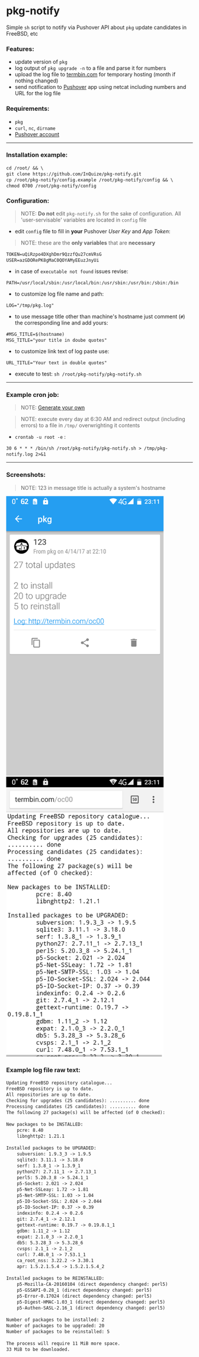 # **pkg-notify**

Simple `sh` script to notify via Pushover API about `pkg` update candidates in FreeBSD, etc

### Features:

- update version of `pkg`
- log output of `pkg upgrade -n` to a file and parse it for numbers
- upload the log file to [termbin.com](http://termbin.com) for temporary hosting (month if nothing changed)
- send notification to [Pushover](https://pushover.net) app using netcat including numbers and URL for the log file

### Requirements:

- `pkg`
- `curl`, `nc`, `dirname`
- [Pushover account](https://pushover.net/login)

---

### Installation example:

```
cd /root/ && \
git clone https://github.com/InQuize/pkg-notify.git
cp /root/pkg-notify/config.example /root/pkg-notify/config && \
chmod 0700 /root/pkg-notify/config
```

### Configuration:

>NOTE: **Do not** edit `pkg-notify.sh` for the sake of configuration. All 'user-servisable' variables are 
located in `config` file

- edit `config` file to fill in **your** Pushover _User Key_ and _App Token_:

>NOTE: these are the **only variables** that are **necessary**

```
TOKEN=uQiRzpo4DXghDmr9QzzfQu27cmVRsG
USER=azGDORePK8gMaC0QOYAMyEEuzJnyUi
```

- in case of `executable not found` issues revise:

```
PATH=/usr/local/sbin:/usr/local/bin:/usr/sbin:/usr/bin:/sbin:/bin
```

- to customize log file name and path:

```
LOG="/tmp/pkg.log"
```

- to use message title other than machine's hostname just comment (`#`) the corresponding line and add yours:

```
#MSG_TITLE=$(hostname)
MSG_TITLE="your title in doube quotes"
```

- to customize link text of log paste use:

```
URL_TITLE="Your text in double quotes"
```

- execute to test: `sh /root/pkg-notify/pkg-notify.sh`

---

### Example cron job:

>NOTE: [Generate your own](http://crontab-generator.org/)

>NOTE: execute every day at 6:30 AM and redirect output (including errors) to a file in `/tmp/` overwrighting it contents

- `crontab -u root -e` :

```
30 6 * * * /bin/sh /root/pkg-notify/pkg-notify.sh > /tmp/pkg-notify.log 2>&1
```

---

### Screenshots:

>NOTE: 123 in message title is actually a system's hostname

<img src="https://raw.githubusercontent.com/InQuize/img/master/repos/pkg-notify/pushover-msg.png" width="425" /> <img src="https://raw.githubusercontent.com/InQuize/img/master/repos/pkg-notify/termbin-paste.png" width="425" />

### Example log file raw text:

```
Updating FreeBSD repository catalogue...
FreeBSD repository is up to date.
All repositories are up to date.
Checking for upgrades (25 candidates): .......... done
Processing candidates (25 candidates): .......... done
The following 27 package(s) will be affected (of 0 checked):

New packages to be INSTALLED:
	pcre: 8.40
	libnghttp2: 1.21.1

Installed packages to be UPGRADED:
	subversion: 1.9.3_3 -> 1.9.5
	sqlite3: 3.11.1 -> 3.18.0
	serf: 1.3.8_1 -> 1.3.9_1
	python27: 2.7.11_1 -> 2.7.13_1
	perl5: 5.20.3_8 -> 5.24.1_1
	p5-Socket: 2.021 -> 2.024
	p5-Net-SSLeay: 1.72 -> 1.81
	p5-Net-SMTP-SSL: 1.03 -> 1.04
	p5-IO-Socket-SSL: 2.024 -> 2.044
	p5-IO-Socket-IP: 0.37 -> 0.39
	indexinfo: 0.2.4 -> 0.2.6
	git: 2.7.4_1 -> 2.12.1
	gettext-runtime: 0.19.7 -> 0.19.8.1_1
	gdbm: 1.11_2 -> 1.12
	expat: 2.1.0_3 -> 2.2.0_1
	db5: 5.3.28_3 -> 5.3.28_6
	cvsps: 2.1_1 -> 2.1_2
	curl: 7.48.0_1 -> 7.53.1_1
	ca_root_nss: 3.22.2 -> 3.30.1
	apr: 1.5.2.1.5.4 -> 1.5.2.1.5.4_2

Installed packages to be REINSTALLED:
	p5-Mozilla-CA-20160104 (direct dependency changed: perl5)
	p5-GSSAPI-0.28_1 (direct dependency changed: perl5)
	p5-Error-0.17024 (direct dependency changed: perl5)
	p5-Digest-HMAC-1.03_1 (direct dependency changed: perl5)
	p5-Authen-SASL-2.16_1 (direct dependency changed: perl5)

Number of packages to be installed: 2
Number of packages to be upgraded: 20
Number of packages to be reinstalled: 5

The process will require 11 MiB more space.
33 MiB to be downloaded.
```
